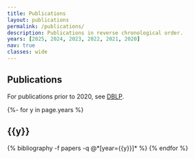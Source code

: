 ```yaml
---
title: Publications
layout: publications
permalink: /publications/
description: Publications in reverse chronological order. 
years: [2025, 2024, 2023, 2022, 2021, 2020]
nav: true
classes: wide
---
```

<!-- _pages/publications.md -->

## Publications

For publications prior to 2020, see [DBLP](https://dblp.org/pid/144/5582.html). 

<div class="publications">

{%- for y in page.years %}
  <h2 class="year">{{y}}</h2>
  {% bibliography -f papers -q @*[year={{y}}]* %}
{% endfor %}

</div>
